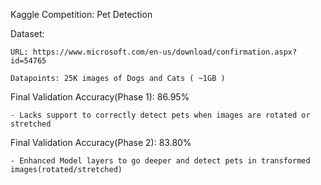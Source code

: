 
Kaggle Competition: Pet Detection 


  Dataset:
    
    URL: https://www.microsoft.com/en-us/download/confirmation.aspx?id=54765
    
    Datapoints: 25K images of Dogs and Cats ( ~1GB )
    

 Final Validation Accuracy(Phase 1): 86.95%
 
    - Lacks support to correctly detect pets when images are rotated or stretched

 
  Final Validation Accuracy(Phase 2): 83.80%
  
    - Enhanced Model layers to go deeper and detect pets in transformed images(rotated/stretched)
